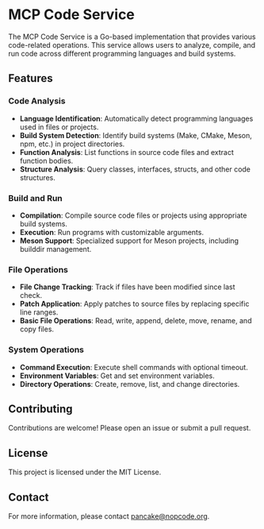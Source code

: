# MCP Code Service

The MCP Code Service is a Go-based implementation that provides various code-related operations. This service allows users to analyze, compile, and run code across different programming languages and build systems.

## Features

### Code Analysis
- **Language Identification**: Automatically detect programming languages used in files or projects.
- **Build System Detection**: Identify build systems (Make, CMake, Meson, npm, etc.) in project directories.
- **Function Analysis**: List functions in source code files and extract function bodies.
- **Structure Analysis**: Query classes, interfaces, structs, and other code structures.

### Build and Run
- **Compilation**: Compile source code files or projects using appropriate build systems.
- **Execution**: Run programs with customizable arguments.
- **Meson Support**: Specialized support for Meson projects, including builddir management.

### File Operations
- **File Change Tracking**: Track if files have been modified since last check.
- **Patch Application**: Apply patches to source files by replacing specific line ranges.
- **Basic File Operations**: Read, write, append, delete, move, rename, and copy files.

### System Operations
- **Command Execution**: Execute shell commands with optional timeout.
- **Environment Variables**: Get and set environment variables.
- **Directory Operations**: Create, remove, list, and change directories.

## Contributing

Contributions are welcome! Please open an issue or submit a pull request.

## License

This project is licensed under the MIT License.

## Contact

For more information, please contact pancake@nopcode.org.
